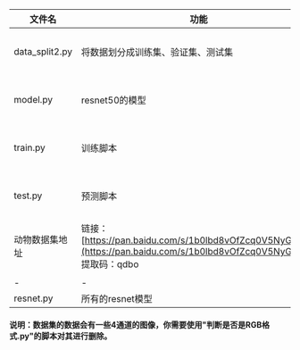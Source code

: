 |文件名|功能|代码地址|视频地址|
|-|-|-|-|
|data_split2.py|将数据划分成训练集、验证集、测试集|[https://github.com/stupid-boy-me/teach_all/blob/main/pytorch_classifier/ResNet50/data_split2.py](https://github.com/stupid-boy-me/teach_all/blob/main/pytorch_classifier/ResNet50/data_split2.py)|[https://www.bilibili.com/video/BV1dP411P7yx/?spm_id_from=333.999.0.0&vd_source=5ba1bf3a19888ef725acbeaf5d3fc6e6](https://www.bilibili.com/video/BV1dP411P7yx/?spm_id_from=333.999.0.0&vd_source=5ba1bf3a19888ef725acbeaf5d3fc6e6)|
|model.py|resnet50的模型|[https://github.com/stupid-boy-me/teach_all/blob/main/pytorch_classifier/ResNet50/model.py](https://github.com/stupid-boy-me/teach_all/blob/main/pytorch_classifier/ResNet50/model.py)|[https://www.bilibili.com/video/BV1Ye411V7bz/?spm_id_from=333.999.0.0](https://www.bilibili.com/video/BV1Ye411V7bz/?spm_id_from=333.999.0.0)|
|train.py|训练脚本|[https://github.com/stupid-boy-me/teach_all/blob/main/pytorch_classifier/ResNet50/train.py](https://github.com/stupid-boy-me/teach_all/blob/main/pytorch_classifier/ResNet50/train.py)|[https://www.bilibili.com/video/BV1jW4y1E7dL/?spm_id_from=333.999.0.0](https://www.bilibili.com/video/BV1jW4y1E7dL/?spm_id_from=333.999.0.0)|
|test.py|预测脚本|[https://github.com/stupid-boy-me/teach_all/blob/main/pytorch_classifier/ResNet50/test.py](https://github.com/stupid-boy-me/teach_all/blob/main/pytorch_classifier/ResNet50/test.py)|[https://www.bilibili.com/video/BV1Te4y1e7gb/?spm_id_from=333.999.0.0&vd_source=5ba1bf3a19888ef725acbeaf5d3fc6e6](https://www.bilibili.com/video/BV1Te4y1e7gb/?spm_id_from=333.999.0.0&vd_source=5ba1bf3a19888ef725acbeaf5d3fc6e6)|
|动物数据集地址|链接：[https://pan.baidu.com/s/1b0lbd8vOfZcq0V5NyGbroQ](https://pan.baidu.com/s/1b0lbd8vOfZcq0V5NyGbroQ)<br>提取码：qdbo|||
|||||
|-|-|-|-|
|resnet.py|所有的resnet模型|||
#### 说明：数据集的数据会有一些4通道的图像，你需要使用"判断是否是RGB格式.py"的脚本对其进行删除。
